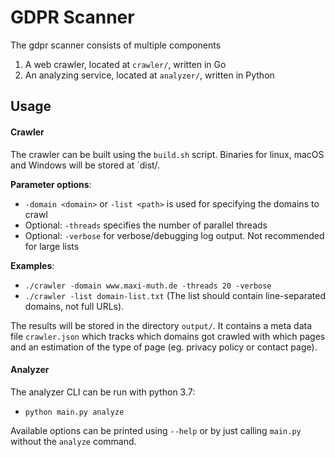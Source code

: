 # GDPR Scanner

The gdpr scanner consists of multiple components

1. A web crawler, located at `crawler/`, written in Go
2. An analyzing service, located at `analyzer/`, written in Python

## Usage

#### Crawler

The crawler can be built using the `build.sh` script. Binaries for linux, macOS and Windows will be stored at `dist/.

**Parameter options**:
- `-domain <domain>` or `-list <path>` is used for specifying the domains to crawl
- Optional: `-threads`  specifies the number of parallel threads
- Optional: `-verbose` for verbose/debugging log output. Not recommended for large lists

**Examples**:
- `./crawler -domain www.maxi-muth.de -threads 20 -verbose`
- `./crawler -list domain-list.txt` (The list should contain line-separated domains, not full URLs).

The results will be stored in the directory `output/`. It contains a meta data file `crawler.json` which tracks which domains got crawled with which pages and an estimation of the type of page (eg. privacy policy or contact page).


#### Analyzer

The analyzer CLI can be run with python 3.7:
- `python main.py analyze` 

Available options can be printed using `--help` or by just calling `main.py` without the `analyze` command. 